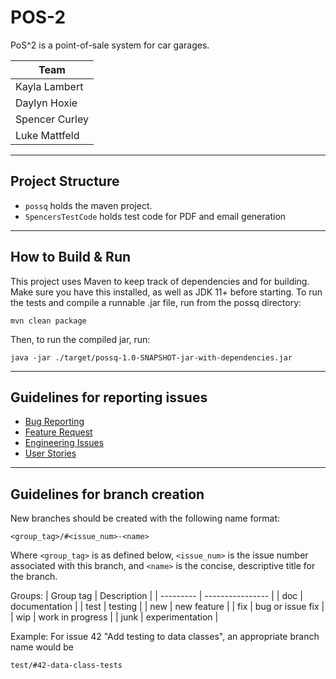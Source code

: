 # POS-2

PoS^2 is a point-of-sale system for car garages.

| **Team**       |
| -------------- |
| Kayla Lambert  |
| Daylyn Hoxie   |
| Spencer Curley |
| Luke Mattfeld  |

---

## Project Structure

- `possq` holds the maven project.
- `SpencersTestCode` holds test code for PDF and email generation

---

## How to Build & Run

This project uses Maven to keep track of dependencies and for building.
Make sure you have this installed, as well as JDK 11+ before starting.
To run the tests and compile a runnable .jar file, run from the possq directory:

`mvn clean package`

Then, to run the compiled jar, run:

`java -jar ./target/possq-1.0-SNAPSHOT-jar-with-dependencies.jar`

---

## Guidelines for reporting issues

- [Bug Reporting](./.github/ISSUE_TEMPLATE/bug_report.md)
- [Feature Request](./.github/ISSUE_TEMPLATE/feature_request.md)
- [Engineering Issues](./.github/ISSUE_TEMPLATE/engineering-issue-template.md)
- [User Stories](./.github/ISSUE_TEMPLATE/user-story-template.md)

---

## Guidelines for branch creation

New branches should be created with the following name format:

```git
<group_tag>/#<issue_num>-<name>
```

Where `<group_tag>` is as defined below,
`<issue_num>` is the issue number associated with this branch,
and `<name>` is the concise, descriptive title for the branch.

Groups:
| Group tag | Description      |
| --------- | ---------------- |
| doc       | documentation    |
| test      | testing          |
| new       | new feature      |
| fix       | bug or issue fix |
| wip       | work in progress |
| junk      | experimentation  |

Example: For issue 42 "Add testing to data classes", an appropriate branch name would be

```git
test/#42-data-class-tests
```
